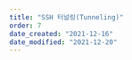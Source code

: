 ```yaml
---
title: "SSH 터널링(Tunneling)"
order: 7
date_created: "2021-12-16"
date_modified: "2021-12-20"
---
```

